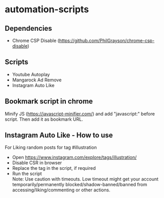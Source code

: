 # automation-scripts #

## Dependencies ##
 - Chrome CSP Disable (https://github.com/PhilGrayson/chrome-csp-disable)

## Scripts ##
 - Youtube Autoplay
 - Mangarock Ad Remove
 - Instagram Auto Like
 
## Bookmark script in chrome ##
Minify JS (https://javascript-minifier.com/) and add "javascript:" before script. Then add it as bookmark URL.

## Instagram Auto Like - How to use ##
For Liking random posts for tag #illustration
- Open https://www.instagram.com/explore/tags/illustration/
- Disable CSR in browser
- Replace the tag in the script, if required
- Run the script
<br>Note: Use caution with timeouts. Low timeout might get your account temporarily/permanently blocked/shadow-banned/banned from accessing/liking/commenting or other actions.

